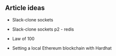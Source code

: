 ## Article ideas
- Slack-clone sockets
- Slack-clone sockets p2 - redis

- Law of 100
- Setting a local Ethereum blockchain with Hardhat
